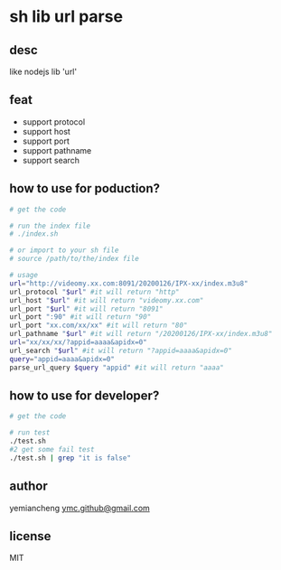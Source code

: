 # sh lib url parse

## desc

like nodejs lib 'url'

## feat
- support protocol
- support host
- support port
- support pathname
- support search


## how to use for poduction?

```sh
# get the code

# run the index file
# ./index.sh

# or import to your sh file
# source /path/to/the/index file

# usage
url="http://videomy.xx.com:8091/20200126/IPX-xx/index.m3u8"
url_protocol "$url" #it will return "http"
url_host "$url" #it will return "videomy.xx.com"
url_port "$url" #it will return "8091"
url_port ":90" #it will return "90"
url_port "xx.com/xx/xx" #it will return "80"
url_pathname "$url" #it will return "/20200126/IPX-xx/index.m3u8"
url="xx/xx/xx/?appid=aaaa&apidx=0"
url_search "$url" #it will return "?appid=aaaa&apidx=0"
query="appid=aaaa&apidx=0"
parse_url_query $query "appid" #it will return "aaaa"

```

## how to use for developer?

```sh
# get the code

# run test
./test.sh
#2 get some fail test
./test.sh | grep "it is false"
```

## author

yemiancheng <ymc.github@gmail.com>

## license

MIT